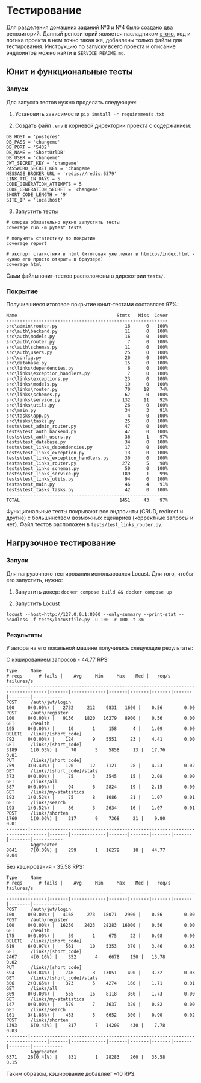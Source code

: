 # Тестирование

Для разделения домашних заданий №3 и №4 было создано два репозиторий. Данный репозиторий является насладником [этого](https://github.com/nikitalotts/hse-applied-python-fastapi/ ), код и логика проекта в нем точно такая же, добавлены только файлы для тестирования. Инструкцию по запуску всего проекта и описание эндпоинтов можно найти в `SERVICE_README.md`.

## Юнит и функциональные тесты

### Запуск

Для запуска тестов нужно проделать следующее:

1. Установить зависимости
```pip install -r requirements.txt```

2. Создать файл `.env` в корневой директории проекта с содержанием:

```
DB_HOST = 'postgres'
DB_PASS = 'changeme'
DB_PORT = '5432'
DB_NAME = 'ShortUrlDB'
DB_USER = 'changeme'
JWT_SECRET_KEY = 'changeme'
PASSWORD_SECRET_KEY = 'changeme'
MESSAGE_BROKER_URL = 'redis://redis:6379'
LINK_TTL_IN_DAYS = 5
CODE_GENERATION_ATTEMPTS = 5
CODE_GENERATION_SECRET = 'changeme'
SHORT_CODE_LENGTH = '9'
SITE_IP = 'localhost'
```

3. Запустить тесты
```
# сперва обязательно нужно запустить тесты
coverage run -m pytest tests

# получить статистику по покрытию
coverage report

# экспорт статистики в html (итоговая уже лежит в htmlcov/index.html - нужно его просто открыть в браузере)
coverage html
```

Сами файлы юнит-тестов расположены в дирекотрии `tests/`.

### Покрытие

Получившиеся итоговое покрытие юнит-тестами составляет 97%:

```
Name                                     Stmts   Miss  Cover
------------------------------------------------------------
src\admin\router.py                         16      0   100%
src\auth\backend.py                         11      0   100%
src\auth\models.py                          16      0   100%
src\auth\router.py                           7      0   100%
src\auth\schemas.py                         11      0   100%
src\auth\users.py                           25      0   100%
src\config.py                               20      0   100%
src\database.py                             15      0   100%
src\links\dependencies.py                    6      0   100%
src\links\exception_handlers.py              7      0   100%
src\links\exceptions.py                     23      0   100%
src\links\models.py                         19      0   100%
src\links\router.py                         70     18    74%
src\links\schemes.py                        67      0   100%
src\links\service.py                       132     11    92%
src\links\utils.py                          26      0   100%
src\main.py                                 34      3    91%
src\tasks\app.py                             4      0   100%
src\tasks\tasks.py                          25      0   100%
tests\test_admin_router.py                  47      0   100%
tests\test_auth_backend.py                  47      0   100%
tests\test_auth_users.py                    36      1    97%
tests\test_database.py                      34      0   100%
tests\test_links_dependencies.py            17      0   100%
tests\test_links_exception.py               13      0   100%
tests\test_links_exception_handlers.py      30      0   100%
tests\test_links_router.py                 272      5    98%
tests\test_links_schemas.py                 50      0   100%
tests\test_links_service.py                189      1    99%
tests\test_links_utils.py                   94      0   100%
tests\test_main.py                          46      4    91%
tests\test_tasks_tasks.py                   42      0   100%
------------------------------------------------------------
TOTAL                                     1451     43    97%
```

Функциональные тесты покрывают все эндпоинты (CRUD, redirect и другие) с большинством возможных сценариев (корректные запросы и нет). Файл тестов расположен в `tests/test_links_router.py`.

## Нагрузочное тестирование

### Запуск

Для нагрузочного тестирования использовался Locust. Для того, чтобы его запустить, нужно:

1. Запустить докер:
`docker compose build && docker compose up`

2. Запустить Locust

`locust --host=http://127.0.0.1:8000 --only-summary --print-stat --headless -f tests/locustfile.py -u 100 -r 100 -t 3m`

### Результаты

У автора на его локальной машине получились следующие результаты:

С кэшированием запросов - 44.77 RPS: 
```
Type     Name                                                                          # reqs      # fails |    Avg     Min     Max    Med |   req/s  failures/s   
--------|----------------------------------------------------------------------------|-------|-------------|-------|-------|-------|-------|--------|-----------   
POST     /auth/jwt/login                                                                  100     0(0.00%) |   2732     212    9831   1600 |    0.56        0.00   
POST     /auth/register                                                                   100     0(0.00%) |   9156    1820   16279   8900 |    0.56        0.00   
GET      /health                                                                          195     0(0.00%) |     10       1     158      4 |    1.09        0.00   
DELETE   /links/[short_code]                                                              792     0(0.00%) |    124       9    5551     23 |    4.41        0.00   
GET      /links/[short_code]                                                             3189     1(0.03%) |     70       5    5858     13 |   17.76        0.01   
PUT      /links/[short_code]                                                              759     3(0.40%) |    120      12    7121     28 |    4.23        0.02   
GET      /links/[short_code]/stats                                                        373     0(0.00%) |     75       3    3545     15 |    2.08        0.00   
GET      /links/all                                                                       387     0(0.00%) |     94       6    2824     19 |    2.15        0.00   
GET      /links/my-statistics                                                             193     1(0.52%) |     75       8    1086     21 |    1.07        0.01   
GET      /links/search                                                                    193     1(0.52%) |     86       3    2634     16 |    1.07        0.01   
POST     /links/shorten                                                                  1760     1(0.06%) |    217       9    7368     21 |    9.80        0.01   
--------|----------------------------------------------------------------------------|-------|-------------|-------|-------|-------|-------|--------|-----------   
         Aggregated                                                                      8041     7(0.09%) |    259       1   16279     18 |   44.77        0.04   
```

Без кэширования - 35.58 RPS: 
```
Type     Name                                                                          # reqs      # fails |    Avg     Min     Max    Med |   req/s  failures/s   
--------|----------------------------------------------------------------------------|-------|-------------|-------|-------|-------|-------|--------|-----------   
POST     /auth/jwt/login                                                                  100     0(0.00%) |   4168     273   18071   2900 |    0.56        0.00   
POST     /auth/register                                                                   100     0(0.00%) |  16250    2423   28283  16000 |    0.56        0.00   
GET      /health                                                                          175     0(0.00%) |     59       1     675     22 |    0.98        0.00   
DELETE   /links/[short_code]                                                              619     6(0.97%) |    561      10    5353    370 |    3.46        0.03   
GET      /links/[short_code]                                                             2467     4(0.16%) |    352       4    6678    150 |   13.78        0.02   
PUT      /links/[short_code]                                                              594     5(0.84%) |    746       8   13051    490 |    3.32        0.03   
GET      /links/[short_code]/stats                                                        306     2(0.65%) |    373       5    4274    160 |    1.71        0.01   
GET      /links/all                                                                       309     0(0.00%) |    555      16    8118    360 |    1.73        0.00   
GET      /links/my-statistics                                                             147     0(0.00%) |    579       7    3637    320 |    0.82        0.00   
GET      /links/search                                                                    161     3(1.86%) |    453       5    6652    300 |    0.90        0.02   
POST     /links/shorten                                                                  1393     6(0.43%) |    817       7   14209    430 |    7.78        0.03   
--------|----------------------------------------------------------------------------|-------|-------------|-------|-------|-------|-------|--------|-----------   
         Aggregated                                                                      6371    26(0.41%) |    831       1   28283    260 |   35.58        0.15   
```

Таким образом, кэширование добавляет ~10 RPS.